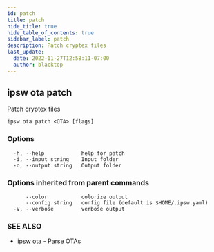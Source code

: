 ```yaml
---
id: patch
title: patch
hide_title: true
hide_table_of_contents: true
sidebar_label: patch
description: Patch cryptex files
last_update:
  date: 2022-11-27T12:58:11-07:00
  author: blacktop
---
```

## ipsw ota patch

Patch cryptex files

```
ipsw ota patch <OTA> [flags]
```

### Options

```
  -h, --help            help for patch
  -i, --input string    Input folder
  -o, --output string   Output folder
```

### Options inherited from parent commands

```
      --color           colorize output
      --config string   config file (default is $HOME/.ipsw.yaml)
  -V, --verbose         verbose output
```

### SEE ALSO

* [ipsw ota](/docs/cli/ipsw/ota)	 - Parse OTAs

